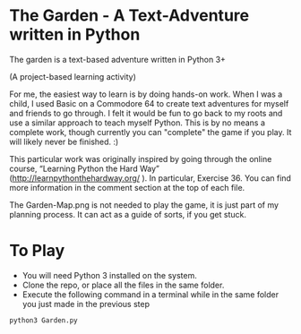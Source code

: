# The Garden - A Text-Adventure written in Python

The garden is a text-based adventure written in Python 3+

(A project-based learning activity)

For me, the easiest way to learn is by doing hands-on work. When I was a child, I used Basic on a Commodore 64 to create text adventures for myself and friends to go through. I felt it would be fun to go back to my roots and use a similar approach to teach myself Python. This is by no means a complete work, though currently you can "complete" the game if you play. It will likely never be finished. :)

This particular work was originally inspired by going through the online course, “Learning Python the Hard Way” (http://learnpythonthehardway.org/ ). In particular, Exercise 36. You can find more information in the comment section at the top of each file.

The Garden-Map.png is not needed to play the game, it is just part of my planning process.  It can act as a guide of sorts, if you get stuck.

# To Play

 - You will need Python 3 installed on the system.
 - Clone the repo, or place all the files in the same folder.  
 - Execute the following command in a terminal while in the same folder you just made in the previous step

```
python3 Garden.py
```
